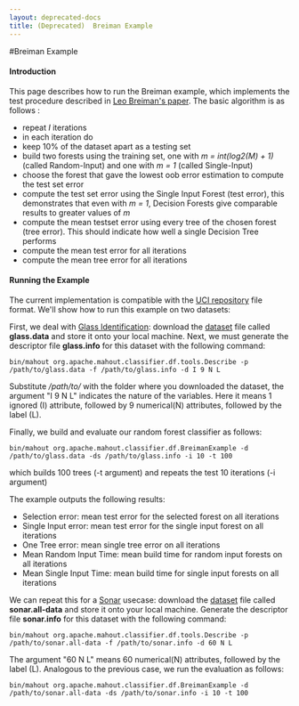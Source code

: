```yaml
---
layout: deprecated-docs
title: (Deprecated)  Breiman Example
---
```




#Breiman Example

#### Introduction

This page describes how to run the Breiman example, which implements the test procedure described in [Leo Breiman's paper](http://citeseerx.ist.psu.edu/viewdoc/download?doi=10.1.1.23.3999&rep=rep1&type=pdf). The basic algorithm is as follows :

 * repeat *I* iterations
 * in each iteration do
  * keep 10% of the dataset apart as a testing set 
  * build two forests using the training set, one with *m = int(log2(M) + 1)* (called Random-Input) and one with *m = 1* (called Single-Input)
  * choose the forest that gave the lowest oob error estimation to compute
the test set error
  * compute the test set error using the Single Input Forest (test error),
this demonstrates that even with *m = 1*, Decision Forests give comparable
results to greater values of *m*
  * compute the mean testset error using every tree of the chosen forest
(tree error). This should indicate how well a single Decision Tree performs
 * compute the mean test error for all iterations
 * compute the mean tree error for all iterations


#### Running the Example

The current implementation is compatible with the [UCI repository](http://archive.ics.uci.edu/ml/) file format. We'll show how to run this example on two datasets:

First, we deal with [Glass Identification](http://archive.ics.uci.edu/ml/datasets/Glass+Identification): download the [dataset](http://archive.ics.uci.edu/ml/machine-learning-databases/glass/glass.data) file called **glass.data** and store it onto your local machine. Next, we must generate the descriptor file **glass.info** for this dataset with the following command:

    bin/mahout org.apache.mahout.classifier.df.tools.Describe -p /path/to/glass.data -f /path/to/glass.info -d I 9 N L

Substitute */path/to/* with the folder where you downloaded the dataset, the argument "I 9 N L" indicates the nature of the variables. Here it means 1
ignored (I) attribute, followed by 9 numerical(N) attributes, followed by
the label (L).

Finally, we build and evaluate our random forest classifier as follows:

    bin/mahout org.apache.mahout.classifier.df.BreimanExample -d /path/to/glass.data -ds /path/to/glass.info -i 10 -t 100
which builds 100 trees (-t argument) and repeats the test 10 iterations (-i
argument) 

The example outputs the following results:

 * Selection error: mean test error for the selected forest on all iterations
 * Single Input error: mean test error for the single input forest on all
iterations
 * One Tree error: mean single tree error on all iterations
 * Mean Random Input Time: mean build time for random input forests on all
iterations
 * Mean Single Input Time: mean build time for single input forests on all
iterations

We can repeat this for a [Sonar](http://archive.ics.uci.edu/ml/datasets/Connectionist+Bench+%28Sonar,+Mines+vs.+Rocks%29) usecase: download the [dataset](http://archive.ics.uci.edu/ml/machine-learning-databases/undocumented/connectionist-bench/sonar/sonar.all-data) file called **sonar.all-data** and store it onto your local machine. Generate the descriptor file **sonar.info** for this dataset with the following command:

    bin/mahout org.apache.mahout.classifier.df.tools.Describe -p /path/to/sonar.all-data -f /path/to/sonar.info -d 60 N L

The argument "60 N L" means 60 numerical(N) attributes, followed by the label (L). Analogous to the previous case, we run the evaluation as follows:

    bin/mahout org.apache.mahout.classifier.df.BreimanExample -d /path/to/sonar.all-data -ds /path/to/sonar.info -i 10 -t 100



